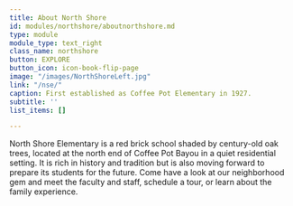 ```yaml
---
title: About North Shore
id: modules/northshore/aboutnorthshore.md
type: module
module_type: text_right
class_name: northshore
button: EXPLORE
button_icon: icon-book-flip-page
image: "/images/NorthShoreLeft.jpg"
link: "/nse/"
caption: First established as Coffee Pot Elementary in 1927.
subtitle: ''
list_items: []

---
```

North Shore Elementary is a red brick school shaded by century-old oak trees, located at the north end of Coffee Pot Bayou in a quiet residential setting. It is rich in history and tradition but is also moving forward to prepare its students for the future. Come have a look at our neighborhood gem and meet the faculty and staff, schedule a tour, or learn about the family experience.